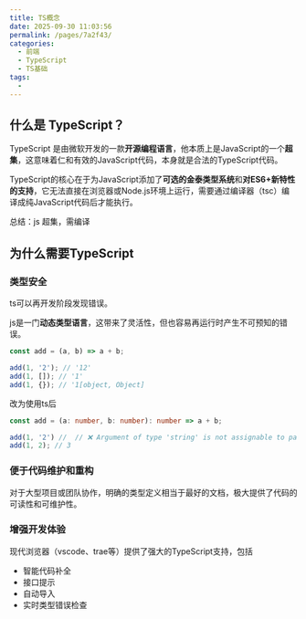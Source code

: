 ```yaml
---
title: TS概念
date: 2025-09-30 11:03:56
permalink: /pages/7a2f43/
categories:
  - 前端
  - TypeScript
  - TS基础
tags:
  - 
---
```

## 什么是 TypeScript？
TypeScript 是由微软开发的一款**开源编程语言**，他本质上是JavaScript的一个**超集**，这意味着仁和有效的JavaScript代码，本身就是合法的TypeScript代码。

TypeScript的核心在于为JavaScript添加了**可选的金泰类型系统**和**对ES6+新特性的支持**，它无法直接在浏览器或Node.js环境上运行，需要通过编译器（tsc）编译成纯JavaScript代码后才能执行。

总结：js 超集，需编译

## 为什么需要TypeScript
### 类型安全
ts可以再开发阶段发现错误。

js是一门**动态类型语言**，这带来了灵活性，但也容易再运行时产生不可预知的错误。

```javascript
const add = (a, b) => a + b;

add(1, '2'); // '12'
add(1, []); // '1'
add(1, {}); // '1[object, Object]

```
改为使用ts后
```typescript
const add = (a: number, b: number): number => a + b;

add(1, '2') //  // ❌ Argument of type 'string' is not assignable to parameter of type 'number'
add(1, 2); // 3
```

### 便于代码维护和重构
对于大型项目或团队协作，明确的类型定义相当于最好的文档，极大提供了代码的可读性和可维护性。

### 增强开发体验
现代浏览器（vscode、trae等）提供了强大的TypeScript支持，包括
- 智能代码补全
- 接口提示
- 自动导入
- 实时类型错误检查